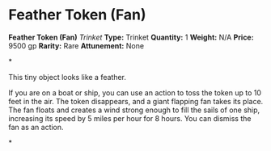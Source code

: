 # Feather Token (Fan)

**Feather Token (Fan)**
_Trinket_
**Type:** Trinket
**Quantity:** 1
**Weight:** N/A
**Price:** 9500 gp
**Rarity:** Rare
**Attunement:** None

*<p>This tiny object looks like a feather.

If you are on a boat or ship, you can use an action to toss the token up to 10 feet in the air. The token disappears, and a giant flapping fan takes its place. The fan floats and creates a wind strong enough to fill the sails of one ship, increasing its speed by 5 miles per hour for 8 hours. You can dismiss the fan as an action.</p>*